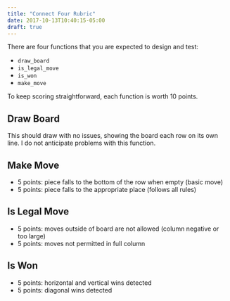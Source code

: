 ```yaml
---
title: "Connect Four Rubric"
date: 2017-10-13T10:40:15-05:00
draft: true
---
```


There are four functions that you are expected to design and test:

* `draw_board`
* `is_legal_move`
* `is_won`
* `make_move`

To keep scoring straightforward, each function is worth 10 points.

## Draw Board

This should draw with no issues, showing the board each row on its own line.
I do not anticipate problems with this function.

## Make Move

* 5 points: piece falls to the bottom of the row when empty (basic move)
* 5 points: piece falls to the appropriate place (follows all rules)

## Is Legal Move

* 5 points: moves outside of board are not allowed (column negative or too large)
* 5 points: moves not permitted in full column

## Is Won

* 5 points: horizontal and vertical wins detected
* 5 points: diagonal wins detected 

